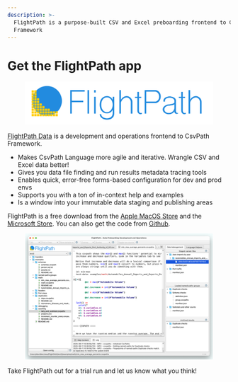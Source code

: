 ```yaml
---
description: >-
  FlightPath is a purpose-built CSV and Excel preboarding frontend to CsvPath
  Framework
---
```


# Get the FlightPath app

<figure><img src="../../.gitbook/assets/flightpath-logo-1.png" alt="" width="563"><figcaption></figcaption></figure>

[FlightPath Data](https://www.flightpathdata.com/) is a development and operations frontend to CsvPath Framework.&#x20;

* Makes CsvPath Language more agile and iterative. Wrangle CSV and Excel data better!
* Gives you data file finding and run results metadata tracing tools
* Enables quick, error-free forms-based configuration for dev and prod envs
* Supports you with a ton of in-context help and examples
* Is a window into your immutable data staging and publishing areas

FlightPath is a free download from the [Apple MacOS Store](https://apps.apple.com/us/app/flightpath-data/id6745823097) and the [Microsoft Store](https://apps.microsoft.com/detail/9p9pbpkz4jdf?hl=en-US\&gl=US). You can also get the code from [Github](https://github.com/dk107dk/flightpath/tree/main).

<figure><img src="../../.gitbook/assets/whole_screen.png" alt=""><figcaption></figcaption></figure>

Take FlightPath out for a trial run and let us know what you think!&#x20;
